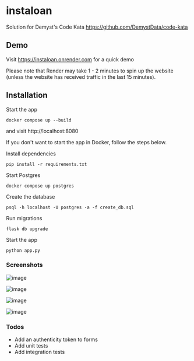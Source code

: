 # instaloan

Solution for Demyst's Code Kata https://github.com/DemystData/code-kata

## Demo

Visit https://instaloan.onrender.com for a quick demo

Please note that Render may take 1 - 2 minutes to spin up the website (unless the website has received traffic in the last 15 minutes).

## Installation

Start the app

```
docker compose up --build
```

and visit http://localhost:8080

If you don't want to start the app in Docker, follow the steps below.

Install dependencies

```
pip install -r requirements.txt
```

Start Postgres

```
docker compose up postgres
```

Create the database

```
psql -h localhost -U postgres -a -f create_db.sql
```

Run migrations

```
flask db upgrade
```

Start the app

```
python app.py
```

### Screenshots

![image](https://github.com/nisanthchunduru/instaloan/assets/1789832/b51b6b09-03eb-4e15-ab8c-ccb349c41217)

![image](https://github.com/nisanthchunduru/instaloan/assets/1789832/d15633b6-b5e2-412b-9cfb-afe74f0b29ce)

![image](https://github.com/nisanthchunduru/instaloan/assets/1789832/0a718fa2-f480-46df-a76f-011756568118)

![image](https://github.com/nisanthchunduru/instaloan/assets/1789832/dfaeb222-2e8f-44f8-8e0f-8fc59d58f9c0)

### Todos

- Add an authenticity token to forms
- Add unit tests
- Add integration tests
